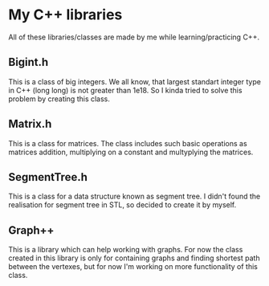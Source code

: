 # My C++ libraries
All of these libraries/classes are made by me while learning/practicing C++.

## Bigint.h
This is a class of big integers. We all know, that largest standart integer type in C++ (long long) is not greater than 1e18. So I kinda tried to solve this problem by creating this class.

## Matrix.h
This is a class for matrices. The class includes such basic operations as matrices addition, multiplying on a constant and multyplying the matrices.

## SegmentTree.h
This is a class for a data structure known as segment tree. I didn't found the realisation for segment tree in STL, so decided to create it by myself.

## Graph++
This is a library which can help working with graphs. For now the class created in this library is only for containing graphs and finding shortest path between the vertexes, but for now I'm working on more functionality of this class.
